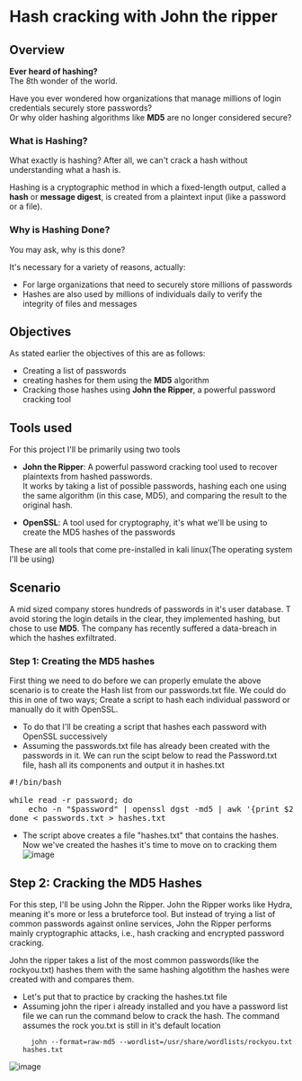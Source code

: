 # Hash cracking with John the ripper
## Overview
**Ever heard of hashing?**  
The 8th wonder of the world.

Have you ever wondered how organizations that manage millions of login credentials securely store passwords?  
Or why older hashing algorithms like **MD5** are no longer considered secure?



### What is Hashing?

What exactly is hashing? After all, we can't crack a hash without understanding what a hash is.

Hashing is a cryptographic method in which a fixed-length output, called a **hash** or **message digest**, is created from a plaintext input (like a password or a file).

### Why is Hashing Done?

You may ask, why is this done?

It's necessary for a variety of reasons, actually:

- For large organizations that need to securely store millions of passwords
- Hashes are also used by millions of individuals daily to verify the integrity of files and messages


## Objectives
As stated earlier the objectives of this are as follows:

- Creating a list of passwords  
- creating hashes for them using the **MD5** algorithm  
- Cracking those hashes using **John the Ripper**, a powerful password cracking tool

## Tools used
For this project I'll be primarily using two tools

-  **John the Ripper**: A powerful password cracking tool used to recover plaintexts from hashed passwords.  
  It works by taking a list of possible passwords, hashing each one using the same algorithm (in this case, MD5), and comparing the result to the original hash.

- **OpenSSL**: A tool used for cryptography, it's what we'll be using to create the MD5 hashes of the passwords

These are all tools that come pre-installed in kali linux(The operating system I'll be using)

## Scenario
A mid sized company stores hundreds of passwords in it's user database. T avoid storing the login details in the clear, they implemented hashing, but chose to use **MD5**. The company has recently suffered a data-breach in which the hashes exfiltrated. 

### Step 1: Creating the MD5 hashes
First thing we need to do before we can properly emulate the above scenario is to create the Hash list from our passwords.txt file. We could do this in one of two ways; Create a script to hash each individual password or manually do it with OpenSSL.

- To do that I'll be creating a script that hashes each password with OpenSSL successively
- Assuming the passwords.txt file has already been created with the passwords in it. We can run the scipt below to read the Password.txt file, hash all its components and output it in hashes.txt

<pre>#!/bin/bash

while read -r password; do
    echo -n "$password" | openssl dgst -md5 | awk '{print $2}'
done < passwords.txt > hashes.txt
</pre>

- The script above creates a file "hashes.txt" that contains the hashes. Now we've created the hashes it's time to move on to cracking them
![image](https://github.com/user-attachments/assets/d18d05dd-a405-4e38-a717-0ffb1f45f0b2)

## Step 2: Cracking the MD5 Hashes
For this step, I'll be using John the Ripper. John the Ripper works like Hydra, meaning it's more or less a bruteforce tool. But instead of trying a list of common passwords against online services, John the Ripper performs mainly cryptographic attacks, i.e., hash cracking and encrypted password cracking.

John the ripper takes a list of the most common passwords(like the rockyou.txt) hashes them with the same hashing algotithm the hashes were created with and compares them.

- Let's put that to practice by cracking the hashes.txt file
- Assuming john the riper i already installed and you have a password list file we can run the command below to crack the hash. The command assumes the rock you.txt is still in it's default location
  ```
    john --format=raw-md5 --wordlist=/usr/share/wordlists/rockyou.txt hashes.txt

![image](https://github.com/user-attachments/assets/491e3d49-84f1-4068-b0f7-342aabeccd25)
